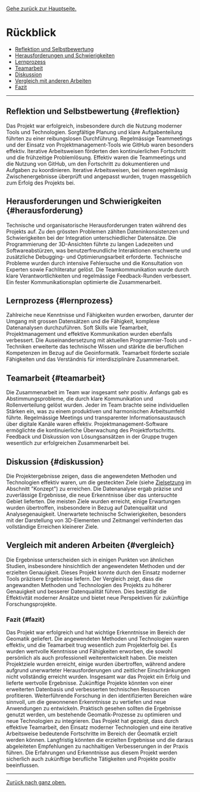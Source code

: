 [Gehe zurück zur Hauptseite.](index.html)

# Rückblick

<ul>
<li><a href="https://fabianruefenacht.github.io/DEFVIS/reflektion.html#reflektion">Reflektion und Selbstbewertung</a></li>
<li><a href="https://fabianruefenacht.github.io/DEFVIS/reflektion.html#herausforderung">Herausforderungen und Schwierigkeiten</a></li>
<li><a href="https://fabianruefenacht.github.io/DEFVIS/reflektion.html#lernprozess">Lernprozess</a></li>
<li><a href="https://fabianruefenacht.github.io/DEFVIS/reflektion.html#teamarbeit">Teamarbeit</a></li>
<li><a href="https://fabianruefenacht.github.io/DEFVIS/reflektion.html#diskussion">Diskussion</a></li>
<li><a href="https://fabianruefenacht.github.io/DEFVIS/reflektion.html#vergleich">Vergleich mit anderen Arbeiten</a></li>
<li><a href="https://fabianruefenacht.github.io/DEFVIS/reflektion.html#fazit">Fazit</a></li>
</ul>

---

## Reflektion und Selbstbewertung {#reflektion}

Das Projekt war erfolgreich, insbesondere durch die Nutzung moderner Tools und Technologien. Sorgfältige Planung und klare Aufgabenteilung führten zu einer reibungslosen Durchführung. Regelmässige Teammeetings und der Einsatz von Projektmanagement-Tools wie GitHub waren besonders effektiv. Iterative Arbeitsweisen förderten den kontinuierlichen Fortschritt und die frühzeitige Problemlösung.
Effektiv waren die Teammeetings und die Nutzung von GitHub, um den Fortschritt zu dokumentieren und Aufgaben zu koordinieren. Iterative Arbeitsweisen, bei denen regelmässig Zwischenergebnisse überprüft und angepasst wurden, trugen massgeblich zum Erfolg des Projekts bei.

## Herausforderungen und Schwierigkeiten {#herausforderung}

Technische und organisatorische Herausforderungen traten während des Projekts auf. Zu den grössten Problemen zählten Dateninkonsistenzen und Schwierigkeiten bei der Integration unterschiedlicher Datensätze. Die Programmierung der 3D-Ansichten führte zu langen Ladezeiten und Softwareabstürzen, was benutzerfreundliche Interaktionen erschwerte und zusätzliche Debugging- und Optimierungsarbeit erforderte.
Technische Probleme wurden durch intensive Fehlersuche und die Konsultation von Experten sowie Fachliteratur gelöst. Die Teamkommunikation wurde durch klare Verantwortlichkeiten und regelmässige Feedback-Runden verbessert. Ein fester Kommunikationsplan optimierte die Zusammenarbeit.

## Lernprozess {#lernprozess}

Zahlreiche neue Kenntnisse und Fähigkeiten wurden erworben, darunter der Umgang mit grossen Datensätzen und die Fähigkeit, komplexe Datenanalysen durchzuführen. Soft Skills wie Teamarbeit, Projektmanagement und effektive Kommunikation wurden ebenfalls verbessert.
Die Auseinandersetzung mit aktuellen Programmier-Tools und -Techniken erweiterte das technische Wissen und stärkte die beruflichen Kompetenzen im Bezug auf die Geoinformatik. Teamarbeit förderte soziale Fähigkeiten und das Verständnis für interdisziplinäre Zusammenarbeit.

## Teamarbeit {#teamarbeit}

Die Zusammenarbeit im Team war insgesamt sehr positiv. Anfangs gab es Abstimmungsprobleme, die durch klare Kommunikation und Rollenverteilung gelöst wurden. Jeder im Team brachte seine individuellen Stärken ein, was zu einem produktiven und harmonischen Arbeitsumfeld führte.
Regelmässige Meetings und transparenter Informationsaustausch über digitale Kanäle waren effektiv. Projektmanagement-Software ermöglichte die kontinuierliche Überwachung des Projektfortschritts. Feedback und Diskussion von Lösungsansätzen in der Gruppe trugen wesentlich zur erfolgreichen Zusammenarbeit bei.

## Diskussion {#diskussion}

Die Projektergebnisse zeigen, dass die angewendeten Methoden und Technologien effektiv waren, um die gesteckten Ziele (siehe <a href="https://fabianruefenacht.github.io/DEFVIS/drafts.html#zielsetzung">Zielsetzung</a> im Abschnitt "Konzept") zu erreichen. Die Datenanalyse ergab präzise und zuverlässige Ergebnisse, die neue Erkenntnisse über das untersuchte Gebiet lieferten.
Die meisten Ziele wurden erreicht, einige Erwartungen wurden übertroffen, insbesondere in Bezug auf Datenqualität und Analysegenauigkeit. Unerwartete technische Schwierigkeiten, besonders mit der Darstellung von 3D-Elementen und Zeitmangel verhinderten das vollständige Erreichen kleinerer Ziele.

## Vergleich mit anderen Arbeiten {#vergleich}

Die Ergebnisse unterscheiden sich in einigen Punkten von ähnlichen Studien, insbesondere hinsichtlich der angewendeten Methoden und der erzielten Genauigkeit. Dieses Projekt konnte durch den Einsatz moderner Tools präzisere Ergebnisse liefern.
Der Vergleich zeigt, dass die angewandten Methoden und Technologien des Projekts zu höherer Genauigkeit und besserer Datenqualität führen. Dies bestätigt die Effektivität moderner Ansätze und bietet neue Perspektiven für zukünftige Forschungsprojekte.

### Fazit {#fazit}

Das Projekt war erfolgreich und hat wichtige Erkenntnisse im Bereich der Geomatik geliefert. Die angewendeten Methoden und Technologien waren effektiv, und die Teamarbeit trug wesentlich zum Projekterfolg bei. Es wurden wertvolle Kenntnisse und Fähigkeiten erworben, die sowohl persönlich als auch professionell weiterentwickelt haben.
Die meisten Projektziele wurden erreicht, einige wurden übertroffen, während andere aufgrund unerwarteter Herausforderungen und zeitlicher Einschränkungen nicht vollständig erreicht wurden. Insgesamt war das Projekt ein Erfolg und lieferte wertvolle Ergebnisse.
Zukünftige Projekte könnten von einer erweiterten Datenbasis und verbesserten technischen Ressourcen profitieren. Weiterführende Forschung in den identifizierten Bereichen wäre sinnvoll, um die gewonnenen Erkenntnisse zu vertiefen und neue Anwendungen zu entwickeln. Praktisch gesehen sollten die Ergebnisse genutzt werden, um bestehende Geomatik-Prozesse zu optimieren und neue Technologien zu integrieren.
Das Projekt hat gezeigt, dass durch effektive Teamarbeit, den Einsatz moderner Technologien und eine iterative Arbeitsweise bedeutende Fortschritte im Bereich der Geomatik erzielt werden können. Langfristig könnten die erzielten Ergebnisse und die daraus abgeleiteten Empfehlungen zu nachhaltigen Verbesserungen in der Praxis führen. Die Erfahrungen und Erkenntnisse aus diesem Projekt werden sicherlich auch zukünftige berufliche Tätigkeiten und Projekte positiv beeinflussen.

---

[Zurück nach ganz oben.](reflektion.html)
